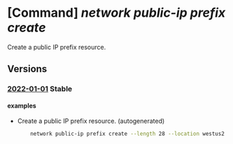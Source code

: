 # [Command] _network public-ip prefix create_

Create a public IP prefix resource.

## Versions

### [2022-01-01](/Resources/mgmt-plane/L3N1YnNjcmlwdGlvbnMve30vcmVzb3VyY2Vncm91cHMve30vcHJvdmlkZXJzL21pY3Jvc29mdC5uZXR3b3JrL3B1YmxpY2lwcHJlZml4ZXMve30=/2022-01-01.xml) **Stable**

<!-- mgmt-plane /subscriptions/{}/resourcegroups/{}/providers/microsoft.network/publicipprefixes/{} 2022-01-01 -->

#### examples

- Create a public IP prefix resource. (autogenerated)
    ```bash
        network public-ip prefix create --length 28 --location westus2 --name MyPublicIPPrefix --resource-group MyResourceGroup
    ```
